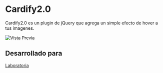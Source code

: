 # Cardify2.0

Cardify2.0 es un plugin de jQuery que agrega un simple efecto de hover a tus imagenes. 

![Vista Previa](https://i.imgur.com/hWFpy2E.png)

## Desarrollado para 

[Laboratoria](http://laboratoria.la)
